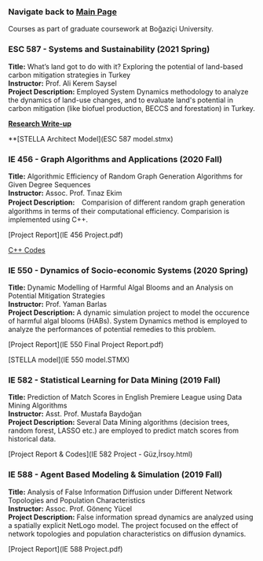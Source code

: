
###         Navigate back to [Main Page](https://sanserguz.github.io/main/)
  
  Courses as part of graduate coursework at Boğaziçi University.
  
### ESC 587 - Systems and Sustainability (2021 Spring)
**Title:** What’s land got to do with it? Exploring the potential of land-based carbon mitigation strategies in Turkey <br>
**Instructor:** Prof. Ali Kerem Saysel <br>
**Project Description:** Employed System Dynamics methodology to analyze the dynamics of land-use changes, and to evaluate land's potential in carbon mitigation (like biofuel production, BECCS and forestation) in Turkey.

  **[Research Write-up](ESC_587_Project.pdf)**

  **[STELLA Architect Model](ESC 587 model.stmx)
  
### IE 456 - Graph Algorithms and Applications (2020 Fall)
**Title:** Algorithmic Efficiency of Random Graph Generation Algorithms for Given Degree Sequences<br>
**Instructor:** Assoc. Prof. Tınaz Ekim<br>
**Project Description:**　Comparision of different random graph generation algorithms in terms of their computational efficiency. Comparision is implemented using C++.

  [Project Report](IE 456 Project.pdf)

  [C++ Codes](https://github.com/sanserguz/projects/tree/main/IE%20456%20Project)
  
### IE 550 - Dynamics of Socio-economic Systems (2020 Spring)
**Title:** Dynamic Modelling of Harmful Algal Blooms and an Analysis on Potential Mitigation Strategies<br>
**Instructor:** Prof. Yaman Barlas<br>
**Project Description:** A dynamic simulation project to model the occurence of harmful algal blooms (HABs). System Dynamics method is employed to analyze the performances of potential remedies to this problem.

  [Project Report](IE 550 Final Project Report.pdf)

  [STELLA model](IE 550 model.STMX)

### IE 582 - Statistical Learning for Data Mining (2019 Fall)
**Title:** Prediction of Match Scores in English Premiere League using Data Mining Algorithms<br>
**Instructor:** Asst. Prof. Mustafa Baydoğan<br>
**Project Description:** Several Data Mining algorithms (decision trees, random forest, LASSO etc.) are employed to predict match scores from historical data.

  [Project Report & Codes](IE 582 Project - Güz,İrsoy.html)
  
### IE 588 - Agent Based Modeling & Simulation (2019 Fall)
**Title:** Analysis of False Information Diffusion under Different Network Topologies and Population Characteristics<br>
**Instructor:** Assoc. Prof. Gönenç Yücel<br>
**Project Description:** False information spread dynamics are analyzed using a spatially explicit NetLogo model. The project focused on the effect of network topologies and population characteristics on diffusion dynamics.

  [Project Report](IE 588 Project.pdf)
